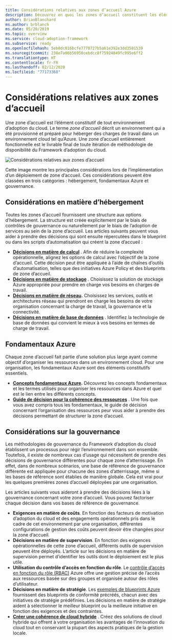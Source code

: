 ```yaml
---
title: Considérations relatives aux zones d’accueil Azure
description: Découvrez en quoi les zones d’accueil constituent les éléments constitutifs de tout environnement d’adoption du cloud.
author: BrianBlanchard
ms.author: brblanch
ms.date: 05/20/2019
ms.topic: overview
ms.service: cloud-adoption-framework
ms.subservice: ready
ms.openlocfilehash: 5eb0dc016bcfe7778727b5a61e392e3dd3581539
ms.sourcegitcommit: 238e7a06b56950cebdcc8f75924849fc995e6ff2
ms.translationtype: HT
ms.contentlocale: fr-FR
ms.lasthandoff: 02/12/2020
ms.locfileid: "77173368"
---
```

# <a name="landing-zone-considerations"></a>Considérations relatives aux zones d’accueil

Une zone d’accueil est l’élément constitutif de tout environnement d’adoption du cloud. Le terme *zone d’accueil* décrit un environnement qui a été provisionné et préparé pour héberger des charges de travail dans un environnement cloud tel qu’Azure. Une zone d’accueil entièrement fonctionnelle est le livrable final de toute itération de méthodologie de disponibilité du Framework d’adoption du cloud.

![Considérations relatives aux zones d’accueil](../../_images/ready/landing-zone-considerations.png)

Cette image montre les principales considérations lors de l’implémentation d’un déploiement de zone d’accueil. Ces considérations peuvent être classées en trois catégories : hébergement, fondamentaux Azure et gouvernance.

## <a name="hosting-considerations"></a>Considérations en matière d’hébergement

Toutes les zones d’accueil fournissent une structure aux options d’hébergement. La structure est créée explicitement par le biais de contrôles de gouvernance ou naturellement par le biais de l’adoption de services au sein de la zone d’accueil. Les articles suivants peuvent vous aider à prendre des décisions qui sont ensuite répercutées dans le blueprint ou dans les scripts d’automatisation qui créent la zone d’accueil :

- **[Décisions en matière de calcul](./compute-options.md)** . Afin de réduire la complexité opérationnelle, alignez les options de calcul avec l’objectif de la zone d’accueil. Cette décision peut être appliquée à l’aide de chaînes d’outils d’automatisation, telles que des initiatives Azure Policy et des blueprints de zone d’accueil.
- **[Décisions en matière de stockage](./storage-options.md)** . Choisissez la solution de stockage Azure appropriée pour prendre en charge vos besoins en charges de travail.
- **[Décisions en matière de réseau](./networking-options.md).** Choisissez les services, outils et architectures réseau qui prendront en charge les besoins de votre organisation concernant la charge de travail, la gouvernance et la connectivité.
- **[Décisions en matière de base de données](./data-options.md)** . Identifiez la technologie de base de données qui convient le mieux à vos besoins en termes de charge de travail.

## <a name="azure-fundamentals"></a>Fondamentaux Azure

Chaque zone d’accueil fait partie d’une solution plus large ayant comme objectif d’organiser les ressources dans un environnement cloud. Pour une organisation, les fondamentaux Azure sont des éléments constitutifs essentiels.

- **[Concepts fondamentaux Azure](./fundamental-concepts.md).** Découvrez les concepts fondamentaux et les termes utilisés pour organiser les ressources dans Azure et quel est le lien entre les différents concepts.
- **[Guide de décision pour la cohérence des ressources](../../decision-guides/resource-consistency/index.md)** . Une fois que vous avez compris tous les fondamentaux, le guide de décision concernant l’organisation des ressources peur vous aider à prendre des décisions permettant de structurer la zone d’accueil.

## <a name="governance-considerations"></a>Considérations sur la gouvernance

Les méthodologies de gouvernance du Framework d’adoption du cloud établissent un processus pour régir l’environnement dans son ensemble. Toutefois, il existe de nombreux cas d’usage qui nécessitent de prendre des décisions de gouvernance différentes pour chaque zone d’atterrissage. En effet, dans de nombreux scénarios, une base de référence de gouvernance différente est appliquée pour chacune des zones d’atterrissage, même si les bases de référence sont établies de manière globale. Cela est vrai pour les quelques premières zones d’accueil déployées par une organisation.

Les articles suivants vous aideront à prendre des décisions liées à la gouvernance concernant votre zone d’accueil. Vous pouvez factoriser chaque décision dans vos bases de référence de gouvernance.

- **Exigences en matière de coûts**. En fonction des facteurs de motivation d’adoption du cloud et des engagements opérationnels pris dans le cadre de cet environnement par une organisation, différentes configurations de gestion des coûts peuvent devoir être changées pour la zone d’accueil.
- **Décisions en matière de supervision**. En fonction des exigences opérationnelles de cette zone d’accueil, différents outils de supervision peuvent être déployés. L’article sur les décisions en matière de supervision permet d’identifier les outils dont le déploiement est le plus utile.
- **Utilisation du contrôle d’accès en fonction du rôle**. Le [contrôle d’accès en fonction du rôle (RBAC)](../considerations/roles.md) Azure offre une gestion précise de l’accès aux ressources basée sur des groupes et organisée autour des rôles d’utilisateur.
- **Décisions en matière de stratégie**. Les [exemples de blueprints Azure](https://docs.microsoft.com/azure/governance/blueprints/samples) fournissent des blueprints de conformité précréés, chacun avec des initiatives de stratégie prédéfinies. Les décisions en matière de stratégie aident à sélectionner le meilleur blueprint ou la meilleure initiative en fonction des exigences et des contraintes.
- **[Créer une cohérence de cloud hybride](./hybrid-consistency.md)** . Créez des solutions de cloud hybride qui offrent à votre organisation les avantages de l’innovation du cloud tout en conservant la plupart des aspects pratiques de la gestion locale.
